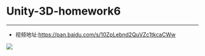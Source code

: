# Unity-3D-homework6
-----

- 视频地址:https://pan.baidu.com/s/10ZpLebnd2QuVZc1tkcaCWw

![](http://a1.qpic.cn/psb?/V13ncXZC2IVZm7/ii0b6wPNoXfEdIhksFYzp1pe2eWg7yWPyI7SBASMZUM!/b/dDABAAAAAAAA&ek=1&kp=1&pt=0&bo=tAMIAgAAAAARF50!&vuin=964683913&tm=1526144400&sce=60-2-2&rf=viewer_4)